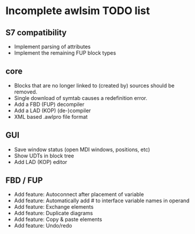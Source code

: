 Incomplete awlsim TODO list
===========================

S7 compatibility
----------------

* Implement parsing of attributes
* Implement the remaining FUP block types

core
----

* Blocks that are no longer linked to (created by) sources should be removed.
* Single download of symtab causes a redefinition error.
* Add a FBD (FUP) decompiler
* Add a LAD (KOP) (de-)compiler
* XML based .awlpro file format

GUI
---

* Save window status (open MDI windows, positions, etc)
* Show UDTs in block tree
* Add LAD (KOP) editor

FBD / FUP
---------

* Add feature: Autoconnect after placement of variable
* Add feature: Automatically add # to interface variable names in operand
* Add feature: Exchange elements
* Add feature: Duplicate diagrams
* Add feature: Copy & paste elements
* Add feature: Undo/redo

